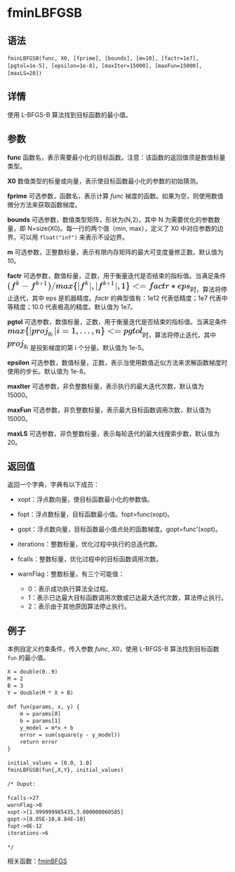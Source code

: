 # fminLBFGSB

## 语法

`fminLBFGSB(func, X0, [fprime], [bounds], [m=10],
[factr=1e7], [pgtol=1e-5], [epsilon=1e-8], [maxIter=15000], [maxFun=15000],
[maxLS=20])`

## 详情

使用 L-BFGS-B 算法找到目标函数的最小值。

## 参数

**func** 函数名，表示需要最小化的目标函数。注意：该函数的返回值须是数值标量类型。

**X0** 数值类型的标量或向量，表示使目标函数最小化的参数的初始猜测。

**fprime** 可选参数，函数名，表示计算 *func* 梯度的函数。如果为空，则使用数值微分方法来获取函数梯度。

**bounds** 可选参数，数值类型矩阵，形状为(N,2)，其中 N 为需要优化的参数数量，即 N=size(X0)。每一行的两个值（min, max），定义了
X0 中对应参数的边界。可以用 `float("inf")` 来表示不设边界。

**m** 可选参数，正整数标量，表示有限内存矩阵的最大可变度量修正数。默认值为 10。

**factr** 可选参数，数值标量，正数，用于衡量迭代是否结束的指标值。当满足条件![](../images/fminLBFGSB1.png)时，算法将停止迭代，其中 eps 是机器精度。*factr* 的典型值有：1e12 代表低精度；1e7
代表中等精度；10.0 代表极高的精度。默认值为 1e7。

**pgtol** 可选参数，数值标量，正数，用于衡量迭代是否结束的指标值。当满足条件![](../images/fminLBFGSB2.png)时，算法将停止迭代，其中![](../images/fminLBFGSB3.png)是投影梯度的第 i 个分量。默认值为 1e-5。

**epsilon** 可选参数，数值标量，正数，表示当使用数值近似方法来求解函数梯度时使用的步长。默认值为 1e-8。

**maxIter** 可选参数，非负整数标量，表示执行的最大迭代次数，默认值为 15000。

**maxFun** 可选参数，非负整数标量，表示最大目标函数调用次数，默认值为 15000。

**maxLS** 可选参数，非负整数标量，表示每轮迭代的最大线搜索步数，默认值为 20。

## 返回值

返回一个字典，字典有以下成员：

* xopt：浮点数向量，使目标函数最小化的参数值。
* fopt：浮点数标量，目标函数最小值。fopt=func(xopt)。
* gopt：浮点数向量，目标函数最小值点处的函数梯度。gopt=func'(xopt)。
* iterations：整数标量，优化过程中执行的总迭代数。
* fcalls：整数标量，优化过程中的目标函数调用次数。
* warnFlag：整数标量，有三个可能值：

  + 0：表示成功执行算法全过程。
  + 1：表示已达最大目标函数调用次数或已达最大迭代次数，算法停止执行。
  + 2：表示由于其他原因算法停止执行。

## 例子

本例自定义约束条件，传入参数 *func*, *X0*，使用 L-BFGS-B 算法找到目标函数 `fun`
的最小值。

```
X = double(0..9)
M = 2
B = 3
Y = double(M * X + B)

def fun(params, x, y) {
	m = params[0]
	b = params[1]
	y_model = m*x + b
	error = sum(square(y - y_model))
	return error
}

initial_values = [0.0, 1.0]
fminLBFGSB(fun{,X,Y}, initial_values)

/* Ouput:

fcalls->27
warnFlag->0
xopt->[1.999999985435,3.000000060585]
gopt->[8.05E-10,8.84E-10]
fopt->0E-12
iterations->6

*/
```

相关函数：[fminBFGS](fminbfgs.md)

